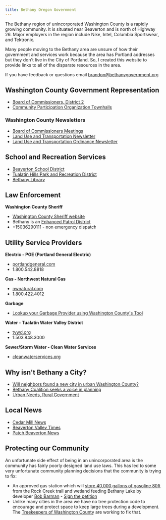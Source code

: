 ```yaml
---
title: Bethany Oregon Government
---
```


The Bethany region of unincorporated Washington County is a rapidly growing community. It is situated near Beaverton and is north of Highway 26. Major employers in the region include Nike, Intel, Columbia Sportswear, and Tektronix.

Many people moving to the Bethany area are unsure of how their government and services work because the area has Portland addresses but they don't live in the City of Portland. So, I created this website to provide links to all of the disparate resources in the area.

If you have feedback or questions email [brandon@bethanygovernment.org](mailto:brandon@bethanygovernment.org)

## Washington County Government Representation

- [Board of Commissioners, District 2](https://www.co.washington.or.us/BOC/)
- [Community Participation Organization Townhalls](https://www.co.washington.or.us/CAO/CPO/CPO7/index.cfm)

### Washington County Newsletters 

- [Board of Commissioners Meetings](https://visitor.r20.constantcontact.com/manage/optin?v=001fF7rnIqcTi-efDs6tbz6P4Zqe-aNn04uFa7B904nc3O_FEI_7HuG0T9r4V5oZ4t-nMp1N7HJ5pVApjBC7DUxrxVWdzOLyafMyren-OV9Nck=)
- [Land Use and Transportation Newsletter](https://www.co.washington.or.us/LUT/News/lutnews.cfm)
- [Land Use and Transportation Ordinance Newsletter](https://visitor.r20.constantcontact.com/manage/optin?v=001r_BcLGtJHgS3BFjdpxB6osB05wTLvknM-wOtCL1zAy8blCTU8isXEnquWqh8hrWXjSl-lunCNohHIB69SPDiPUbIzO9hngaMCCHvN5OGwPD-fCvpIE6LlI4B0AEy4TZqmS14xl80SdQ6bvwXAiSs62mAvCrQk7jzV4YTS0S21ZKx_VJZDOlJ9H79W3Se-yzLcJSGxTZSiz4y0cDBMpYUsGeiV4ZbuncG-8IG32QX5asgS9wMz221pQ==)

## School and Recreation Services

- [Beaverton School District](https://www.beaverton.k12.or.us)
- [Tualatin Hills Park and Recreation District](http://www.thprd.org)
- [Bethany Library](https://www.wccls.org/libraries/cedarmillbethany)

## Law Enforcement

**Washington County Sheriff**

- [Washington County Sheriff website](https://www.co.washington.or.us/sheriff/) 
- Bethany is an [Enhanced Patrol District](https://www.co.washington.or.us/ESPD)
- +15036290111 - non emergency dispatch

## Utility Service Providers

**Electric - PGE (Portland General Electric)**

- [portlandgeneral.com](https://www.portlandgeneral.com)
- 1.800.542.8818

**Gas - Northwest Natural Gas**

- [nwnatural.com](https://www.nwnatural.com)
- 1.800.422.4012

**Garbage**

- [Lookup your Garbage Provider using Washington County's Tool](https://www.co.washington.or.us/HHS/SWR/#whopicksup)

**Water - Tualatin Water Valley District**

- [tvwd.org](https://www.tvwd.org/)
- 1.503.848.3000

**Sewer/Storm Water - Clean Water Services**

- [cleanwaterservices.org](http://cleanwaterservices.org/)

## Why isn't Bethany a City?

- [Will neighbors found a new city in urban Washington County?](https://pamplinmedia.com/pt/9-news/525649-418070-will-neighbors-found-a-new-city-in-urban-washington-county?wallit_nosession=1)
- [Bethany Coalition seeks a voice in planning](https://cedarmillnews.com/legacy/archive/1205/bethany_coalition.html)
- [Urban Needs, Rural Government](https://cedarmillnews.com/legacy/UrbanNeeds/)

## Local News

- [Cedar Mill News](https://cedarmillnews.com)
- [Beaverton Valley Times](https://pamplinmedia.com/beaverton-valley-times-home/)
- [Patch Beaverton News](https://patch.com/oregon/beaverton) 

## Protecting our Community

An unfortunate side effect of being in an unincorporated area is the community has fairly poorly designed land use laws. This has led to some very unfortunate community planning decisions that the community is trying to fix:

- An approved gas station which will [store 40,000 gallons of gasoline 80ft](https://nabgas.com) from the Rock Creek trail and wetland feeding Bethany Lake by developer [Bob Barman](https://bobbarman.com) - [Sign the petition](https://www.postpump.org/oregon/washington-county/land-use-letter)
- Unlike many cities in the area we have no tree protection code to encourage and protect space to keep large trees during a development. The [Treekeepers of Washington County](https://www.treekeeperswc.org) are working to fix that.
